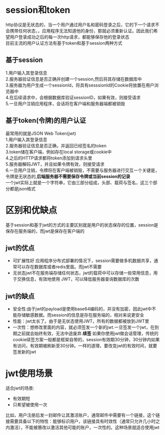 # session和token
http协议是无状态的，当一个用户通过用户名和密码登录之后，它的下一个请求不会携带任何状态，，应用程序无法知道他的身份，那就必须重新认证。因此我们希望用户登录成功之后的每一次http请求，都能够保存他的登录状态  
目前主流的用户认证方法有基于token和基于session两种方式
## 基于session
1.用户输入其登录信息  
2.服务器验证信息是否正确并创建一个session,然后将其存储在数据库中  
3.服务器为用户生成一个sessionId，将具有sesssionId的Cookie将放置在用户浏览器中  
4.在后续请求中，会根据数据库验证sessionID，如果有效，则接受请求  
5.一旦用户注销应用程序，会话将在客户端和服务器端都被销毁
## 基于token(令牌)的用户认证
最常用的就是JSON Web Token(jwt)  
1.用户输入其登录信息  
2.服务器验证信息是否正确，并返回已经签名的token  
3.token储在客户端，例如存在local storage或cookie中  
4.之后的HTTP请求都将token添加到请求头里  
5.服务器解码JWT，并且如果令牌有效，则接受请求  
6.一旦用户注销，令牌将在客户端被销毁，不需要与服务器进行交互一个关键是，令牌是无状态的,**后端服务器不需要保存令牌或当前session的记录**  
一个jwt实际上就是一个字符串，它由三部分组成，头部、载荷与签名，这三个部分都是json格式
# 区别和优缺点
基于session和基于jwt的方式的主要区别就是用户的状态保存的位置，session是保存在服务端的，而jwt是保存在客户端的
## jwt的优点
* 可扩展性好 应用程序分布式部署的情况下，session需要做多机数据共享，通常可以存在数据库或者redis里面。而jwt不需要
* 无状态jwt不在服务端存储任何状态，jwt的载荷中可以存储一些常用信息，用于交换信息，有效地使用 JWT，可以降低服务器查询数据库的次数
## jwt的缺点
* 安全性:由于jwt的payload是使用base64编码的，并没有加密，因此jwt中不能存储敏感数据。而session的信息是存在服务端的，相对来说更安全
* 性能：jwt太长了。由于是无状态使用JWT，所有的数据都被放到JWT里
* 一次性：想修改里面的内容，就必须签发一个新的jwt.一旦签发一个jwt，在到期之前就会始终有效，无法中途废弃.**续签** 如果你使用jwt做会话管理，传统的cookie续签方案一般都是框架自带的，session有效期30分钟，30分钟内如果有访问，有效期被刷新至30分钟。一样的道理，要改变jwt的有效时间，就要签发新的jwt
# jwt使用场景
适合jwt的场景:
* 有效期短
* 只希望被使用一次

比如，用户注册后发一封邮件让其激活账户，通常邮件中需要有一个链接，这个链接需要具备以下的特性：能够标识用户，该链接具有时效性（通常只允许几小时之内激活），不能被篡改以激活其他可能的账户，一次性的。这种场景就适合使用jwt

